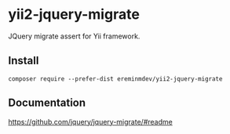 # yii2-jquery-migrate

JQuery migrate assert for Yii framework.

## Install

``composer require --prefer-dist ereminmdev/yii2-jquery-migrate``

## Documentation

https://github.com/jquery/jquery-migrate/#readme

